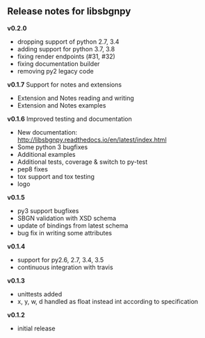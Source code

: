 ## Release notes for libsbgnpy
**v0.2.0**
- dropping support of python 2.7, 3.4
- adding support for python 3.7, 3.8
- fixing render endpoints (#31, #32)
- fixing documentation builder
- removing py2 legacy code

**v0.1.7**
Support for notes and extensions

* Extension and Notes reading and writing
* Extension and Notes examples

**v0.1.6**
Improved testing and documentation

* New documentation: http://libsbgnpy.readthedocs.io/en/latest/index.html
* Some python 3 bugfixes
* Additional examples
* Additional tests, coverage & switch to py-test
* pep8 fixes
* tox support and tox testing
* logo

**v0.1.5**

* py3 support bugfixes
* SBGN validation with XSD schema
* update of bindings from latest schema
* bug fix in writing some attributes

**v0.1.4**

* support for py2.6, 2.7, 3.4, 3.5
* continuous integration with travis

**v0.1.3**

* unittests added
* x, y, w, d handled as float instead int according to specification


**v0.1.2**

* initial release
